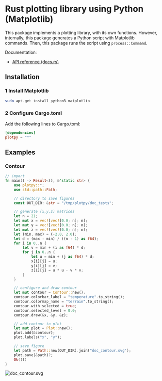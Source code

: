 # Rust plotting library using Python (Matplotlib)

This package implements a plotting library, with its own functions. However, internally, this package generates a Python script with Matplotlib commands. Then, this package runs the script using `process::Command`.

Documentation:

- [API reference (docs.rs)](https://docs.rs/plotpy)

## Installation

### 1 Install Matplotlib

```bash
sudo apt-get install python3-matplotlib
```

### 2 Configure Cargo.toml

Add the following lines to Cargo.toml:

```toml
[dependencies]
plotpy = "*"
```

## Examples

### Contour

```rust
// import
fn main() -> Result<(), &'static str> {
    use plotpy::*;
    use std::path::Path;

    // directory to save figures
    const OUT_DIR: &str = "/tmp/plotpy/doc_tests";

    // generate (x,y,z) matrices
    let n = 21;
    let mut x = vec![vec![0.0; n]; n];
    let mut y = vec![vec![0.0; n]; n];
    let mut z = vec![vec![0.0; n]; n];
    let (min, max) = (-2.0, 2.0);
    let d = (max - min) / ((n - 1) as f64);
    for i in 0..n {
        let v = min + (i as f64) * d;
        for j in 0..n {
            let u = min + (j as f64) * d;
            x[i][j] = u;
            y[i][j] = v;
            z[i][j] = u * u - v * v;
        }
    }

    // configure and draw contour
    let mut contour = Contour::new();
    contour.colorbar_label = "temperature".to_string();
    contour.colormap_name = "terrain".to_string();
    contour.with_selected = true;
    contour.selected_level = 0.0;
    contour.draw(&x, &y, &z);

    // add contour to plot
    let mut plot = Plot::new();
    plot.add(&contour);
    plot.labels("x", "y");

    // save figure
    let path = Path::new(OUT_DIR).join("doc_contour.svg");
    plot.save(&path)?;
    Ok(())
}
```

![doc_contour.svg](https://raw.githubusercontent.com/cpmech/plotpy/main/figures/doc_contour.svg)
